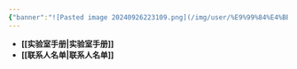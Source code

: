 ```yaml
---
{"banner":"![Pasted image 20240926223109.png](/img/user/%E9%99%84%E4%BB%B6/Pasted%20image%2020240926223109.png)","banner_y":0.5,"cssclasses":["list-cards","full_width_page","colse_show_title"],"dg-home":true,"dg-publish":true,"permalink":"/HomePage/","tags":["gardenEntry"],"dgPassFrontmatter":true,"created":"2024-09-26T22:27:57.985+08:00","updated":"2024-09-27T09:46:03.995+08:00"}
---
```


- **[[实验室手册\|实验室手册]]**
- **[[联系人名单\|联系人名单]]**

